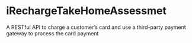 # iRechargeTakeHomeAssessmet
A RESTful API to charge a customer’s card and use a third-party payment gateway to process the card payment
